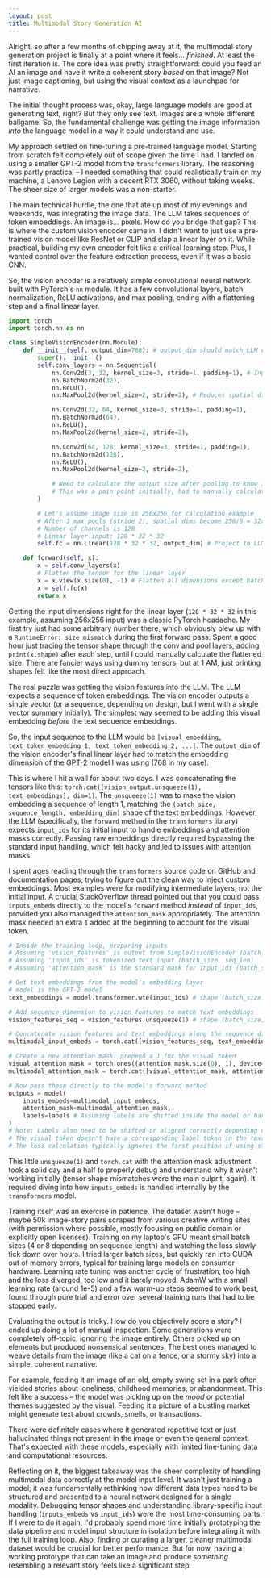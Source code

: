 ```yaml
---
layout: post
title: Multimodal Story Generation AI
---
```


Alright, so after a few months of chipping away at it, the multimodal story generation project is finally at a point where it feels... *finished*. At least the first iteration is. The core idea was pretty straightforward: could you feed an AI an image and have it write a coherent story *based* on that image? Not just image captioning, but using the visual context as a launchpad for narrative.

The initial thought process was, okay, large language models are good at generating text, right? But they only see text. Images are a whole different ballgame. So, the fundamental challenge was getting the image information *into* the language model in a way it could understand and use.

My approach settled on fine-tuning a pre-trained language model. Starting from scratch felt completely out of scope given the time I had. I landed on using a smaller GPT-2 model from the `transformers` library. The reasoning was partly practical – I needed something that could realistically train on my machine, a Lenovo Legion with a decent RTX 3060, without taking weeks. The sheer size of larger models was a non-starter.

The main technical hurdle, the one that ate up most of my evenings and weekends, was integrating the image data. The LLM takes sequences of token embeddings. An image is... pixels. How do you bridge that gap? This is where the custom vision encoder came in. I didn't want to just use a pre-trained vision model like ResNet or CLIP and slap a linear layer on it. While practical, building my own encoder felt like a critical learning step. Plus, I wanted control over the feature extraction process, even if it was a basic CNN.

So, the vision encoder is a relatively simple convolutional neural network built with PyTorch's `nn` module. It has a few convolutional layers, batch normalization, ReLU activations, and max pooling, ending with a flattening step and a final linear layer.

```python
import torch
import torch.nn as nn

class SimpleVisionEncoder(nn.Module):
    def __init__(self, output_dim=768): # output_dim should match LLM embedding size
        super().__init__()
        self.conv_layers = nn.Sequential(
            nn.Conv2d(3, 32, kernel_size=3, stride=1, padding=1), # Input is RGB image
            nn.BatchNorm2d(32),
            nn.ReLU(),
            nn.MaxPool2d(kernel_size=2, stride=2), # Reduces spatial dimensions

            nn.Conv2d(32, 64, kernel_size=3, stride=1, padding=1),
            nn.BatchNorm2d(64),
            nn.ReLU(),
            nn.MaxPool2d(kernel_size=2, stride=2),

            nn.Conv2d(64, 128, kernel_size=3, stride=1, padding=1),
            nn.BatchNorm2d(128),
            nn.ReLU(),
            nn.MaxPool2d(kernel_size=2, stride=2),

            # Need to calculate the output size after pooling to know input dim for linear layer
            # This was a pain point initially, had to manually calculate or use a dummy tensor
        )

        # Let's assume image size is 256x256 for calculation example
        # After 3 max pools (stride 2), spatial dims become 256/8 = 32x32
        # Number of channels is 128
        # Linear layer input: 128 * 32 * 32
        self.fc = nn.Linear(128 * 32 * 32, output_dim) # Project to LLM embedding dimension

    def forward(self, x):
        x = self.conv_layers(x)
        # Flatten the tensor for the linear layer
        x = x.view(x.size(0), -1) # Flatten all dimensions except batch size
        x = self.fc(x)
        return x
```
Getting the input dimensions right for the linear layer (`128 * 32 * 32` in this example, assuming 256x256 input) was a classic PyTorch headache. My first try just had some arbitrary number there, which obviously blew up with a `RuntimeError: size mismatch` during the first forward pass. Spent a good hour just tracing the tensor shape through the conv and pool layers, adding `print(x.shape)` after each step, until I could manually calculate the flattened size. There are fancier ways using dummy tensors, but at 1 AM, just printing shapes felt like the most direct approach.

The real puzzle was getting the vision features into the LLM. The LLM expects a sequence of token embeddings. The vision encoder outputs a single vector (or a sequence, depending on design, but I went with a single vector summary initially). The simplest way seemed to be adding this visual embedding *before* the text sequence embeddings.

So, the input sequence to the LLM would be `[visual_embedding, text_token_embedding_1, text_token_embedding_2, ...]`. The `output_dim` of the vision encoder's final linear layer had to match the embedding dimension of the GPT-2 model I was using (768 in my case).

This is where I hit a wall for about two days. I was concatenating the tensors like this: `torch.cat([vision_output.unsqueeze(1), text_embeddings], dim=1)`. The `unsqueeze(1)` was to make the vision embedding a sequence of length 1, matching the `(batch_size, sequence_length, embedding_dim)` shape of the text embeddings. However, the LLM (specifically, the `forward` method in the `transformers` library) expects `input_ids` for its initial input to handle embeddings and attention masks correctly. Passing raw embeddings directly required bypassing the standard input handling, which felt hacky and led to issues with attention masks.

I spent ages reading through the `transformers` source code on GitHub and documentation pages, trying to figure out the clean way to inject custom embeddings. Most examples were for modifying intermediate layers, not the initial input. A crucial StackOverflow thread pointed out that you could pass `inputs_embeds` directly to the model's `forward` method *instead* of `input_ids`, provided you also managed the `attention_mask` appropriately. The attention mask needed an extra `1` added at the beginning to account for the visual token.

```python
# Inside the training loop, preparing inputs
# Assuming 'vision_features' is output from SimpleVisionEncoder (batch_size, embedding_dim)
# Assuming 'input_ids' is tokenized text input (batch_size, seq_len)
# Assuming 'attention_mask' is the standard mask for input_ids (batch_size, seq_len)

# Get text embeddings from the model's embedding layer
# model is the GPT-2 model
text_embeddings = model.transformer.wte(input_ids) # shape (batch_size, seq_len, embedding_dim)

# Add sequence dimension to vision features to match text embeddings
vision_features_seq = vision_features.unsqueeze(1) # shape (batch_size, 1, embedding_dim)

# Concatenate vision features and text embeddings along the sequence dimension (dim=1)
multimodal_input_embeds = torch.cat([vision_features_seq, text_embeddings], dim=1) # shape (batch_size, seq_len + 1, embedding_dim)

# Create a new attention mask: prepend a 1 for the visual token
visual_attention_mask = torch.ones((attention_mask.size(0), 1), device=attention_mask.device, dtype=attention_mask.dtype)
multimodal_attention_mask = torch.cat([visual_attention_mask, attention_mask], dim=1) # shape (batch_size, seq_len + 1)

# Now pass these directly to the model's forward method
outputs = model(
    inputs_embeds=multimodal_input_embeds,
    attention_mask=multimodal_attention_mask,
    labels=labels # Assuming labels are shifted inside the model or handled elsewhere
)
# Note: Labels also need to be shifted or aligned correctly depending on the LLM implementation.
# The visual token doesn't have a corresponding label token in the text sequence.
# The loss calculation typically ignores the first position if using standard language modeling loss.
```
This little `unsqueeze(1)` and `torch.cat` with the attention mask adjustment took a solid day and a half to properly debug and understand why it wasn't working initially (tensor shape mismatches were the main culprit, again). It required diving into how `inputs_embeds` is handled internally by the `transformers` model.

Training itself was an exercise in patience. The dataset wasn't huge – maybe 50k image-story pairs scraped from various creative writing sites (with permission where possible, mostly focusing on public domain or explicitly open licenses). Training on my laptop's GPU meant small batch sizes (4 or 8 depending on sequence length) and watching the loss slowly tick down over hours. I tried larger batch sizes, but quickly ran into CUDA out of memory errors, typical for training large models on consumer hardware. Learning rate tuning was another cycle of frustration; too high and the loss diverged, too low and it barely moved. AdamW with a small learning rate (around 1e-5) and a few warm-up steps seemed to work best, found through pure trial and error over several training runs that had to be stopped early.

Evaluating the output is tricky. How do you objectively score a story? I ended up doing a lot of manual inspection. Some generations were completely off-topic, ignoring the image entirely. Others picked up on elements but produced nonsensical sentences. The best ones managed to weave details from the image (like a cat on a fence, or a stormy sky) into a simple, coherent narrative.

For example, feeding it an image of an old, empty swing set in a park often yielded stories about loneliness, childhood memories, or abandonment. This felt like a success – the model was picking up on the *mood* or potential themes suggested by the visual. Feeding it a picture of a bustling market might generate text about crowds, smells, or transactions.

There were definitely cases where it generated repetitive text or just hallucinated things not present in the image or even the general context. That's expected with these models, especially with limited fine-tuning data and computational resources.

Reflecting on it, the biggest takeaway was the sheer complexity of handling multimodal data correctly at the model input level. It wasn't just training a model; it was fundamentally rethinking how different data types need to be structured and presented to a neural network designed for a single modality. Debugging tensor shapes and understanding library-specific input handling (`inputs_embeds` vs `input_ids`) were the most time-consuming parts. If I were to do it again, I'd probably spend more time initially prototyping the data pipeline and model input structure in isolation before integrating it with the full training loop. Also, finding or curating a larger, cleaner multimodal dataset would be crucial for better performance. But for now, having a working prototype that can take an image and produce *something* resembling a relevant story feels like a significant step.